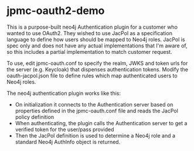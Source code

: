# jpmc-oauth2-demo

This is a purpose-built neo4j Authentication plugin for a customer who wanted to use OAuth2.  They wished to use JacPol as a specification language to define how users should be mapped to Neo4j roles.  JacPol is spec only and does not have any actual implementations that I'm aware of, so this includes a partial implementation to match customer request.

To use, edit jpmc-oauth.conf to specify the realm, JWKS and token urls for the server (e.g. Keycloak) that dispenses authentication tokens.  Modify the oauth-jacpol.json file to define rules which map authenticated users to Neo4j roles. 

The neo4j authentication plugin works like this:
- On initialization it connects to the Authentication server based on properties defined in the jpmc-oauth.conf file and reads the JacPol policy definition
- When authenticating, the plugin calls the Authentication server to get a verified token for the user/pass provided
- Then the JacPol definition is used to determine a Neo4j role and a standard Neo4j AuthInfo object is returned.
